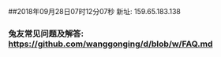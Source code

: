 ##2018年09月28日07时12分07秒 新址: 159.65.183.138
### 兔友常见问题及解答: https://github.com/wanggonging/d/blob/w/FAQ.md
